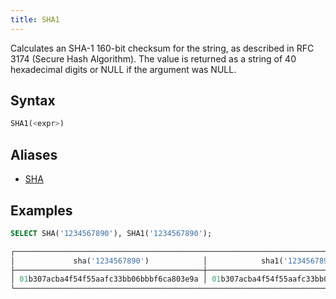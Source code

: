 ```yaml
---
title: SHA1
---
```


Calculates an SHA-1 160-bit checksum for the string, as described in RFC 3174 (Secure Hash Algorithm). The value is returned as a string of 40 hexadecimal digits or NULL if the argument was NULL.

## Syntax

```sql
SHA1(<expr>)
```

## Aliases

- [SHA](sha.md)

## Examples

```sql
SELECT SHA('1234567890'), SHA1('1234567890');

┌─────────────────────────────────────────────────────────────────────────────────────┐
│             sha('1234567890')            │            sha1('1234567890')            │
├──────────────────────────────────────────┼──────────────────────────────────────────┤
│ 01b307acba4f54f55aafc33bb06bbbf6ca803e9a │ 01b307acba4f54f55aafc33bb06bbbf6ca803e9a │
└─────────────────────────────────────────────────────────────────────────────────────┘
```